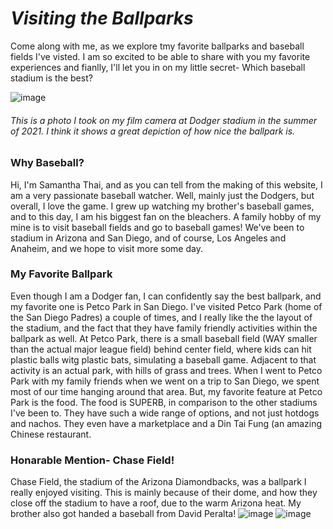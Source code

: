 
# ***Visiting the Ballparks***
Come along with me, as we explore tmy favorite ballparks and baseball fields I've visted. I am so excited to be able to share with you my favorite experiences and fianlly, I'll let you in on my little secret- Which baseball stadium is the best?

![image](https://github.com/samanthathai8/VisitingtheBallparks/blob/main/11_Original.jpg)
###### This is a photo I took on my film camera at Dodger stadium in the summer of 2021. I think it shows a great depiction of how nice the ballpark is.

### Why Baseball?
Hi, I'm Samantha Thai, and as you can tell from the making of this website, I am a very passionate baseball watcher. Well, mainly just the Dodgers, but overall, I love the game. I grew up watching my brother's baseball games, and to this day, I am his biggest fan on the bleachers. A family hobby of my mine is to visit baseball fields and go to baseball games! We've been to stadium in Arizona and San Diego, and of course, Los Angeles and Anaheim, and we hope to visit more some day. 

### My Favorite Ballpark
Even though I am a Dodger fan, I can confidently say the best ballpark, and my favorite one is Petco Park in San Diego. I've visited Petco Park (home of the San Diego Padres) a couple of times, and I really like the the layout of the stadium, and the fact that they have family friendly activities within the ballpark as well. At Petco Park, there is a small baseball field (WAY smaller than the actual major league field) behind center field, where kids can hit plastic balls witg plastic bats, simulating a baseball game. Adjacent to that activity is an actual park, with hills of grass and trees. When I went to Petco Park with my family friends when we went on a trip to San Diego, we spent most of our time hanging around that area. But, my favorite feature at Petco Park is the food. The food is SUPERB, in comparison to the other stadiums I've been to. They have such a wide range of options, and not just hotdogs and nachos. They even have a marketplace and a Din Tai Fung (an amazing Chinese restaurant. 

### Honarable Mention- Chase Field!
Chase Field, the stadium of the Arizona Diamondbacks, was a ballpark I really enjoyed visiting. This is mainly because of their dome, and how they close off the stadium to have a roof, due to the warm Arizona heat. My brother also got handed a baseball from David Peralta!
![image](https://github.com/samanthathai8/VisitingtheBallparks/blob/main/IMG_0538.JPG) 
![image](https://github.com/samanthathai8/VisitingtheBallparks/blob/main/IMG_0538.JPG)  
